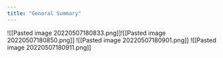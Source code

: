 ```yaml
---
title: "General Summary"
---
```

![[Pasted image 20220507180833.png]]![[Pasted image 20220507180850.png]]
![[Pasted image 20220507180901.png]]
![[Pasted image 20220507180911.png]]
